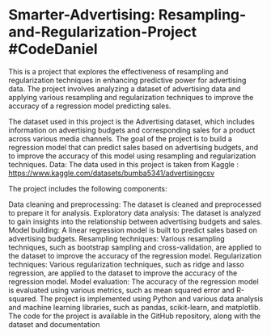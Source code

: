 # Smarter-Advertising: Resampling-and-Regularization-Project #CodeDaniel
This is a project that explores the effectiveness of resampling and regularization techniques in enhancing predictive power for advertising data. The project involves analyzing a dataset of advertising data and applying various resampling and regularization techniques to improve the accuracy of a regression model predicting sales.

The dataset used in this project is the Advertising dataset, which includes information on advertising budgets and corresponding sales for a product across various media channels. The goal of the project is to build a regression model that can predict sales based on advertising budgets, and to improve the accuracy of this model using resampling and regularization techniques.
Data: The data used in this project is taken from Kaggle : https://www.kaggle.com/datasets/bumba5341/advertisingcsv

The project includes the following components:

Data cleaning and preprocessing: The dataset is cleaned and preprocessed to prepare it for analysis.
Exploratory data analysis: The dataset is analyzed to gain insights into the relationship between advertising budgets and sales.
Model building: A linear regression model is built to predict sales based on advertising budgets.
Resampling techniques: Various resampling techniques, such as bootstrap sampling and cross-validation, are applied to the dataset to improve the accuracy of the regression model.
Regularization techniques: Various regularization techniques, such as ridge and lasso regression, are applied to the dataset to improve the accuracy of the regression model.
Model evaluation: The accuracy of the regression model is evaluated using various metrics, such as mean squared error and R-squared.
The project is implemented using Python and various data analysis and machine learning libraries, such as pandas, scikit-learn, and matplotlib. The code for the project is available in the GitHub repository, along with the dataset and documentation
